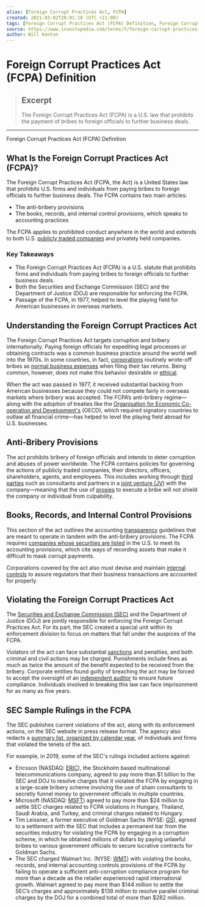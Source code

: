 ```yaml
---
alias: [Foreign Corrupt Practices Act, FCPA]
created: 2021-03-02T20:01:18 (UTC +11:00)
tags: [Foreign Corrupt Practices Act (FCPA) Definition, Foreign Corrupt Practices Act (FCPA) Definition]
source: https://www.investopedia.com/terms/f/foreign-corrupt-practices-act.asp
author: Will Kenton
---
```


# Foreign Corrupt Practices Act (FCPA) Definition

> ## Excerpt
> The Foreign Corrupt Practices Act (FCPA) is a U.S. law that prohibits the payment of bribes to foreign officials to further business deals.

---

Foreign Corrupt Practices Act (FCPA) Definition
## What Is the Foreign Corrupt Practices Act (FCPA)?

The Foreign Corrupt Practices Act (FCPA, the Act) is a United States law that prohibits U.S. firms and individuals from paying bribes to foreign officials to further business deals. The FCPA contains two main articles:

-   The anti-bribery provisions
-   The books, records, and internal control provisions, which speaks to accounting practices

The FCPA applies to prohibited conduct anywhere in the world and extends to both U.S. [publicly traded companies](https://www.investopedia.com/terms/p/publiccompany.asp) and privately held companies.

### Key Takeaways

-   The Foreign Corrupt Practices Act (FCPA) is a U.S. statute that prohibits firms and individuals from paying bribes to foreign officials to further business deals.
-   Both the Securities and Exchange Commission (SEC) and the Department of Justice (DOJ) are responsible for enforcing the FCPA.
-   Passage of the FCPA, in 1977, helped to level the playing field for American businesses in overseas markets.

## Understanding the Foreign Corrupt Practices Act

The Foreign Corrupt Practices Act targets corruption and bribery internationally. Paying foreign officials for expediting legal processes or obtaining contracts was a common business practice around the world well into the 1970s. In some countries, in fact, [corporations](https://www.investopedia.com/terms/c/corporation.asp) routinely wrote-off bribes as [normal business expenses](https://www.investopedia.com/terms/b/businessexpenses.asp) when filing their tax returns. Being common, however, does not make this behavior desirable or [ethical](https://www.investopedia.com/terms/b/business-ethics.asp).

When the act was passed in 1977, it received substantial backing from American businesses because they could not compete fairly in overseas markets where bribery was accepted. The FCPA’s anti-bribery regime—along with the adoption of treaties like the [Organisation for Economic Co-operation and Development's](https://www.investopedia.com/terms/o/oecd.asp) (OECD), which required signatory countries to outlaw all financial crime—has helped to level the playing field abroad for U.S. businesses.

## Anti-Bribery Provisions

The act prohibits bribery of foreign officials and intends to deter corruption and abuses of power worldwide. The FCPA contains policies for governing the actions of publicly traded companies, their directors, officers, shareholders, agents, and employees. This includes working through [third parties](https://www.investopedia.com/terms/t/third-party.asp) such as consultants and partners in a [joint venture (JV)](https://www.investopedia.com/terms/j/jointventure.asp) with the company—meaning that the use of [proxies](https://www.investopedia.com/terms/p/proxy.asp) to execute a bribe will not shield the company or individual from culpability.

## Books, Records, and Internal Control Provisions

This section of the act outlines the accounting [transparency](https://www.investopedia.com/terms/t/transparency.asp) guidelines that are meant to operate in tandem with the anti-bribery provisions. The FCPA requires [companies whose securities are listed](https://www.investopedia.com/terms/l/listedsecurity.asp) in the U.S. to meet its accounting provisions, which cite ways of recording assets that make it difficult to mask corrupt payments.

Corporations covered by the act also must devise and maintain [internal controls](https://www.investopedia.com/terms/i/internalcontrols.asp) to assure regulators that their business transactions are accounted for properly.

## Violating the Foreign Corrupt Practices Act

The [Securities and Exchange Commission (SEC)](https://www.investopedia.com/terms/s/sec.asp) and the Department of Justice (DOJ) are jointly responsible for enforcing the Foreign Corrupt Practices Act. For its part, the SEC created a special unit within its enforcement division to focus on matters that fall under the auspices of the FCPA.

Violators of the act can face substantial [sanctions](https://www.investopedia.com/articles/economics/10/economic-sanctions.asp) and penalties, and both criminal and civil actions may be charged. Punishments include fines as much as twice the amount of the benefit expected to be received from the bribery. Corporate entities found guilty of breaching the act may be forced to accept the oversight of an [independent auditor](https://www.investopedia.com/terms/i/independentauditor.asp) to ensure future compliance. Individuals involved in breaking this law can face imprisonment for as many as five years.

## SEC Sample Rulings in the FCPA

The SEC publishes current violations of the act, along with its enforcement actions, on the SEC website in press release format. The agency also redacts a [summary list, organized by calendar year](https://www.sec.gov/spotlight/fcpa/fcpa-cases.shtml), of individuals and firms that violated the tenets of the act.

For example, in 2019, some of the SEC's rulings included actions against:

-   Ericsson (NASDAQ: [ERIC](https://www.investopedia.com/markets/quote?tvwidgetsymbol=ERIC)), the Stockholm based multinational telecommunications company, agreed to pay more than $1 billion to the SEC and DOJ to resolve charges that it violated the FCPA by engaging in a large-scale bribery scheme involving the use of sham consultants to secretly funnel money to government officials in multiple countries.
-   Microsoft (NASDAQ: [MSFT](https://www.investopedia.com/markets/quote?tvwidgetsymbol=MSFT)) agreed to pay more than $24 million to settle SEC charges related to FCPA violations in Hungary, Thailand, Saudi Arabia, and Turkey, and criminal charges related to Hungary.
-   Tim Leissner, a former executive of Goldman Sachs (NYSE: [GS](https://www.investopedia.com/markets/quote?tvwidgetsymbol=GS)), agreed to a settlement with the SEC that includes a permanent bar from the securities industry for violating the FCPA by engaging in a corruption scheme, in which he obtained millions of dollars by paying unlawful bribes to various government officials to secure lucrative contracts for Goldman Sachs.
-   The SEC charged Walmart Inc. (NYSE: [WMT](https://www.investopedia.com/markets/quote?tvwidgetsymbol=WMT)) with violating the books, records, and internal accounting controls provisions of the FCPA by failing to operate a sufficient anti-corruption compliance program for more than a decade as the retailer experienced rapid international growth. Walmart agreed to pay more than $144 million to settle the SEC’s charges and approximately $138 million to resolve parallel criminal charges by the DOJ for a combined total of more than $282 million.
